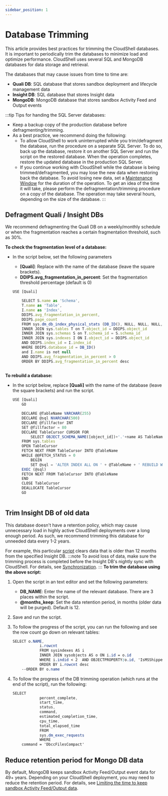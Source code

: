 ```yaml
---
sidebar_position: 1
---
```


# Database Trimming

This article provides best practices for trimming the CloudShell databases. It is important to periodically trim the databases to minimize load and optimize performance. CloudShell uses several SQL and MongoDB databases for data storage and retrieval.

The databases that may cause issues from time to time are:

- **Quali DB**: SQL database that stores sandbox deployment and lifecycle management data
- **Insight DB**: SQL database that stores Insight data
- **MongoDB**: MongoDB database that stores sandbox Activity Feed and Output events

:::tip Tips for handing the SQL Server databases:

- Keep a backup copy of the production database before defragmenting/trimming.
- As a best practice, we recommend doing the following:
    - To allow CloudShell to work uninterrupted while you trim/defragment the database, run the procedure on a separate SQL Server. To do so, back up the database, restore it on another SQL Server and run the script on the restored database. When the operation completes, restore the updated database in the production SQL Server.
    - If you continue working with CloudShell while the database is being trimmed/defragmented, you may lose the new data when restoring back the database. To avoid losing new data, set a [Maintenance Window](../../../../admin/cloudshell-manage-dashboard/maintenance-window.md) for the duration of the operation. To get an idea of the time it will take, please perform the defragmentation/trimming procedure on a copy of the database. The operation may take several hours, depending on the size of the database.
:::
## Defragment Quali / Insight DBs

We recommend defragmenting the Quali DB on a weekly/monthly schedule or when the fragmentation reaches a certain fragmentation threshold, such as 30%.

**To check the fragmentation level of a database:**

- In the script below, set the following parameters
    
    - **\[Quali\]**: Replace with the name of the database (leave the square brackets).
    - **DDIPS.avg\_fragmentation\_in\_percent**: Set the fragmentation threshold percentage (default is 0)
    
    ```javascript
    USE [Quali]
    
    	SELECT S.name as 'Schema',
    	T.name as 'Table',
    	I.name as 'Index',
    	DDIPS.avg_fragmentation_in_percent,
    	DDIPS.page_count
    	FROM sys.dm_db_index_physical_stats (DB_ID(), NULL, NULL, NULL, NULL) AS DDIPS
    	INNER JOIN sys.tables T on T.object_id = DDIPS.object_id
    	INNER JOIN sys.schemas S on T.schema_id = S.schema_id
    	INNER JOIN sys.indexes I ON I.object_id = DDIPS.object_id
    	AND DDIPS.index_id = I.index_id
    	WHERE DDIPS.database_id = DB_ID()
    	and I.name is not null
    	AND DDIPS.avg_fragmentation_in_percent > 0
    	ORDER BY DDIPS.avg_fragmentation_in_percent desc
    			
    ```
    

**To rebuild a database:**

- In the script below, replace **\[Quali\]** with the name of the database (leave the square brackets) and run the script.
    
    ```javascript
    USE [Quali]
    	GO
    
    	DECLARE @TableName VARCHAR(255)
    	DECLARE @sql NVARCHAR(500)
    	DECLARE @fillfactor INT
    	SET @fillfactor = 80
    	DECLARE TableCursor CURSOR FOR
            SELECT OBJECT_SCHEMA_NAME([object_id])+'.'+name AS TableName
    	FROM sys.tables
    	OPEN TableCursor
    	FETCH NEXT FROM TableCursor INTO @TableName
    	WHILE @@FETCH_STATUS = 0
            BEGIN
            SET @sql = 'ALTER INDEX ALL ON ' + @TableName + ' REBUILD WITH (FILLFACTOR = ' + CONVERT(VARCHAR(3),@fillfactor) + ')'
    	EXEC (@sql)
    	FETCH NEXT FROM TableCursor INTO @TableName
    	END
    	CLOSE TableCursor
    	DEALLOCATE TableCursor
    	GO
    				
    ```
    

## Trim Insight DB of old data

This database doesn't have a retention policy, which may cause unnecessary load in highly active CloudShell deployments over a long enough period. As such, we recommend trimming this database for unneeded data every 1-2 years.

For example, this particular [script](/attachments/delete_old_insight_data.zip) clears data that is older than 12 months from the specified Insight DB.
:::note
To avoid loss of data, make sure the trimming process is completed before the Insight DB's nightly sync with CloudShell. For details, see [Synchronization](../../../cs-insight-bi/install-insight/synchronization.md).
:::
**To trim the database using the above script:**

1. Open the script in an text editor and set the following parameters:
    
    - **DB\_NAME**: Enter the name of the relevant database. There are 3 places within the script.
    - **@months\_keep**: Set the data retention period, in months (older data will be purged). Default is 12.
2. Save and run the script.
3. To follow the progress of the script, you can run the following and see the row count go down on relevant tables:
    
    ```css
    SELECT o.NAME,
    	        i.rowcnt 
    	        FROM sysindexes AS i
    	        INNER JOIN sysobjects AS o ON i.id = o.id 
    	        WHERE i.indid < 2  AND OBJECTPROPERTY(o.id, 'IsMSShipped') = 0
    	        ORDER BY i.rowcnt desc
        --ORDER BY o.name
    ```
    
4. To follow the progress of the DB trimming operation (which runs at the end of the script), run the following:
    
    ```css
    SELECT 
    			percent_complete, 
    			start_time, 
    			status, 
    			command, 
    			estimated_completion_time, 
    			cpu_time, 
    			total_elapsed_time
    			FROM 
    			sys.dm_exec_requests
    			WHERE
    	command = 'DbccFilesCompact'
    ```
    

## Reduce retention period for Mongo DB data

By default, MongoDB keeps sandbox Activity Feed/Output event data for 49+ years. Depending on your CloudShell deployment, you may need to reduce the retention period. For details, see [Limiting the time to keep sandbox Activity Feed/Output data](../../../../admin/setting-up-cloudshell/cloudshell-configuration-options/advanced-cloudshell-customizations.md#limiting-the-time-to-keep-sandbox-activity-feedoutput-data).
